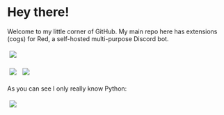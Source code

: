# Hey there!

Welcome to my little corner of GitHub. My main repo here has extensions (cogs) for Red, a self-hosted multi-purpose Discord bot.

<img src="https://github-readme-stats.vercel.app/api?username=Vexed01&theme=dark&title_color=79ff97&text_color=A2A2A2&count_private=true" style="margin:5px;">

<b></b>

<img src="https://github-readme-stats.vercel.app/api/pin/?username=Vexed01&repo=Vex-Cogs&theme=dark&title_color=79ff97&text_color=DCDCDC" style="margin:5px;"> <img src="https://github-readme-stats.vercel.app/api/pin/?username=Cog-Creators&repo=Red-DiscordBot&theme=dark&title_color=d93a7c" style="margin:5px;">

<b></b>

As you can see I only really know Python:

<img src="https://github-readme-stats.vercel.app/api/top-langs/?username=Vexed01&theme=dark&title_color=79ff97" style="margin:5px;">
